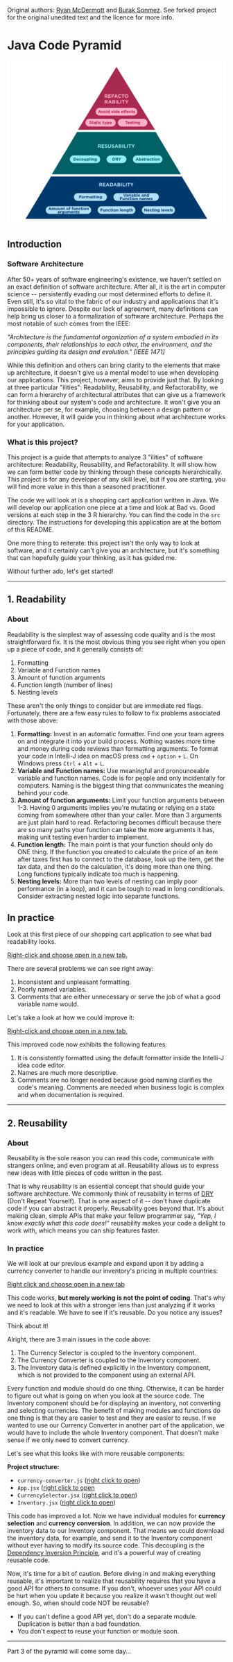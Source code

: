 Original authors: [Ryan McDermott](https://github.com/ryanmcdermott) and [Burak Sonmez](https://github.com/bsonmez). See forked project for the original unedited text and the licence for more info.

# Java Code Pyramid

![Code Pyramid](assets/code-pyramid.png)

## Introduction

### Software Architecture

After 50+ years of software engineering's existence, we haven't settled on an exact definition of software architecture. After all, it is the art in computer science -- persistently evading our most determined efforts to define it. Even still, it's so vital to the fabric of our industry and applications that it's impossible to ignore.
Despite our lack of agreement, many definitions can help bring us closer to a formalization of software architecture. Perhaps the most notable of such comes from the IEEE:

_"Architecture is the fundamental organization of a system embodied in its components, their relationships to each other, the environment, and the principles guiding its design and evolution." [IEEE 1471]_

While this definition and others can bring clarity to the elements that make up architecture, it doesn't give us a mental model to use when developing our applications. This project, however, aims to provide just that. By looking at three particular "ilities": Readability, Reusability, and Refactorability, we can form a hierarchy of architectural attributes that can give us a framework for thinking about our system's code and architecture. It won't give you an architecture per se, for example, choosing between a design pattern or another. However, it will guide you in thinking about what architecture works for your application.

### What is this project?

This project is a guide that attempts to analyze 3 "ilities" of software architecture: Readability, Reusability, and Refactorability. It will show how we can form better code by thinking through these concepts hierarchically. This project is for any developer of any skill level, but if you are starting, you will find more value in this than a seasoned practitioner.

The code we will look at is a shopping cart application written in Java. We will develop our application one piece at a time and look at Bad vs. Good versions at each step in the 3 R hierarchy. You can find the code in the `src` directory. The instructions for developing this application are at the bottom of this README.

One more thing to reiterate: this project isn't the only way to look at software, and it certainly can't give you an architecture, but it's something that can hopefully guide your thinking, as it has guided me.

Without further ado, let's get started!

---

## 1. Readability

### About

Readability is the simplest way of assessing code quality and is the most straightforward fix. It is the most obvious thing you see right when you open up a piece of code, and it generally consists of:

1. Formatting
2. Variable and Function names
3. Amount of function arguments
4. Function length (number of lines)
5. Nesting levels

These aren't the only things to consider but are immediate red flags. Fortunately, there are a few easy rules to follow to fix problems associated with those above:

1. **Formatting:** Invest in an automatic formatter. Find one your team agrees on and integrate it into your build process. Nothing wastes more time and money during code reviews than formatting arguments. To format your code in Intelli-J idea on macOS press `cmd` + `option` + `L`. On Windows press `Ctrl` + `Alt` + `L`.
2. **Variable and Function names:** Use meaningful and pronounceable variable and function names. Code is for people and only incidentally for computers. Naming is the biggest thing that communicates the meaning behind your code.
3. **Amount of function arguments:** Limit your function arguments between 1-3. Having 0 arguments implies you're mutating or relying on a state coming from somewhere other than your caller. More than 3 arguments are just plain hard to read. Refactoring becomes difficult because there are so many paths your function can take the more arguments it has, making unit testing even harder to implement.
4. **Function length:** The main point is that your function should only do ONE thing. If the function you created to calculate the price of an item after taxes first has to connect to the database, look up the item, get the tax data, and then do the calculation, it's doing more than one thing. Long functions typically indicate too much is happening.
5. **Nesting levels:** More than two levels of nesting can imply poor performance (in a loop), and it can be tough to read in long conditionals. Consider extracting nested logic into separate functions.

## In practice

Look at this first piece of our shopping cart application to see what bad readability looks.

[Right-click and choose open in a new tab.](src/part_1_readable_bad/Project.java)

There are several problems we can see right away:

1. Inconsistent and unpleasant formatting.
2. Poorly named variables.
3. Comments that are either unnecessary or serve the job of what a good variable name would.

Let's take a look at how we could improve it:

[Right-click and choose open in a new tab.](src/part_1_readable_good/Project.java)

This improved code now exhibits the following features:

1. It is consistently formatted using the default formatter inside the Intelli-J idea code editor.
2. Names are much more descriptive.
3. Comments are no longer needed because good naming clarifies the code's meaning. Comments are needed when business logic is complex and when documentation is required.

---

## 2. Reusability

### About

Reusability is the sole reason you can read this code, communicate with strangers online, and even program at all. Reusability allows us to express new ideas with little pieces of code written in the past.

That is why reusability is an essential concept that should guide your software architecture. We commonly think of reusability in terms of [DRY](https://en.wikipedia.org/wiki/Don%27t_repeat_yourself) (Don't Repeat Yourself). That is one aspect of it -- don't have duplicate code if you can abstract it properly. Reusability goes beyond that. It's about making clean, simple APIs that make your fellow programmer say, _"Yep, I know exactly what this code does!"_ reusability makes your code a delight to work with, which means you can ship features faster.

### In practice

We will look at our previous example and expand upon it by adding a currency converter to handle our inventory's pricing in multiple countries:

[Right click and choose open in a new tab](src/part_2_reusable_bad/Project.java)

This code works, **but merely working is not the point of coding**. That's why we need to look at this with a stronger lens than just analyzing if it works and it's readable. We have to see if it's reusable. Do you notice any issues?

Think about it!

Alright, there are 3 main issues in the code above:

1. The Currency Selector is coupled to the Inventory component.
1. The Currency Converter is coupled to the Inventory component.
1. The Inventory data is defined explicitly in the Inventory component, which is not provided to the component using an external API.

Every function and module should do one thing. Otherwise, it can be harder to figure out what is going on when you look at the source code. The Inventory component should be for displaying an inventory, not converting and selecting currencies. The benefit of making modules and functions do one thing is that they are easier to test and they are easier to reuse. If we wanted to use our Currency Converter in another part of the application, we would have to include the whole Inventory component. That doesn't make sense if we only need to convert currency.

Let's see what this looks like with more reusable components:

**Project structure:**

- `currency-converter.js` ([right click to open](#))
- `App.jsx` ([right click to open](#)
- `CurrencySelector.jsx` ([right click to open](#))
- `Inventory.jsx` ([right click to open](#))

This code has improved a lot. Now we have individual modules for **currency selection** and **currency conversion**. In addition, we can now provide the inventory data to our Inventory component. That means we could download the inventory data, for example, and send it to the Inventory component without ever having to modify its source code. This decoupling is the [Dependency Inversion Principle](https://en.wikipedia.org/wiki/Dependency_inversion_principle), and it's a powerful way of creating reusable code.

Now, it's time for a bit of caution. Before diving in and making everything reusable, it's important to realize that reusability requires that you have a good API for others to consume. If you don't, whoever uses your API could be hurt when you update it because you realize it wasn't thought out well enough. So, when should code NOT be reusable?

- If you can't define a good API yet, don't do a separate module. Duplication is better than a bad foundation.
- You don't expect to reuse your function or module soon.

---

Part 3 of the pyramid will come some day...
